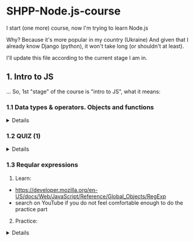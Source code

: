# SHPP-Node.js-course
I start (one more) course, now I'm trying to learn Node.js

Why? Because it's more popular in my country (Ukraine)
And given that I already know Django (python), it won't take long (or shouldn't at least).

I'll update this file according to the current stage I am in.

## 1. Intro to JS

... So, 1st "stage" of the course is "intro to JS", what it means:
### 1.1 Data types & operators. Objects and functions
<details>
  
  <summary>Details</summary>

  1. Learn basics:
  
  <details>
  <summary>Links</summary>
    
  1. https://learnxinyminutes.com/docs/javascript/
  
  2. https://learn.javascript.ru/
  
  3. https://blog.angular-university.io/javascript-for-java-developers/ 
  
  4. https://medium.com/capital-one-tech/look-inside-javascript-by-java-developer-f3a20998e47b 
  
  5. https://medium.com/@byrne.greg/transitioning-from-java-to-javascript-quick-guide-on-the-basics-you-need-to-immediately-know-ef95140a7d71
  
  </details>
  
  2. Time to practice:
  Create a "Product" constructor function to create objects. 
  <details>
  <summary>Details</summary>
  Create following properties and methods:
    
  - property ID (str)
  
  - property name (str)
  
  - proterty description (str)
  
  - property price (double)
  
  - property brand (str)
  
  - property sizes (array of ['XS', 'S', 'M', 'L', 'XL', 'XXL'])
  - property activeSize
  - property quantity
  - property date
  - property reviews = array of {id, author, date, comment, rating = array of {key(str), value(int)}}
  - property images
  - method getProperty()
  - method setProperty()
  
  Create functions:
  - search (searches product in products array by name/description)
  - sort (sorts products according by second parameter) (it should support sorting by id/name/price)
</details>
  </details>

### 1.2 QUIZ (1)
<details>
  
  
  <summary>Details</summary>
  
  
  The meaning of this part is to "confirm" the knowledge. I won't publish all the questions I had to answer, only several of them, so you can "guess" what kind of questions there were:
  
  - what is "var"?
  
  - what the difference between "const" and "let" ?
  
  - what is "__proto__" ? 
  
  - what of "string, char, boolean, float, double, number, object, array, function, int" JS has?
  
</details>

### 1.3 Reqular expressions
1. Learn:
- https://developer.mozilla.org/en-US/docs/Web/JavaScript/Reference/Global_Objects/RegExp
- search on YouTube if you do not feel comfortable enough to do the practice part

2. Practice:

<details>
  
  
  <summary>Details</summary>
  
  
Create "Validator" object, with 3 methods:

1. validateEmail() ... format `first@second.end`:
  
  <details>
    
    
  <summary>Details</summary>

    
- first part: can contain a letter/numbers/"-"/".", can't start with "-" or ".", size 2-20 symbols

- second part: can contain ".!$%&’*+/=?^_-", size 1-15 sumbols

- end part: 1-5 letters

Examples:
  
`fi@secondpart.end` = valid
  
`first-part@.se=cond%p.art.end` = valid
  
`first.part@se=cond%part.r` = valid
  

`f@secondart.end,` = invalid
  
`first-part@.se=cond@part.end` = invalid
  
`-firstpart@.se=cond%.enddeded` = invalid
  
`firs_tpart@.se.en` = invalid
  
`firstpart@.se.enddeded` = invalid
  
  </details>
  
 2. validatePhone() ... format `+38 (099) 567 8901`:
  
  <details>
    
    
  <summary>Details</summary>
    
    
  - "+380" is optional part
  - "(099)" == "099" (parentheses are optional)
  - "-" and " " allower everywhere
  - max size == 25 symbols with spaces and other symbols (may be checked outside RegExp check)
  
  Examples:
  
`+38 (099) 567 8901` = valid
  
`+38 099 5 6 7 8 9  01` = valid
  
`(09-9) 567-890-1` = valid
  
`--  (099) 567 890-1 ` = valid
  

`+38 (099) 567 8901 0` = invalid
  
`+38 099 a0000000` = invalid
  
`+38 (0989) 567 8901` = invalid
  
`+48 (0989) 567 8901` = invalid
  
  </details>
  
  3. validatePassword() ... :
  
  <details>
    
    
  <summary>Details</summary>
  
    
  - size >= 8 symbols
  
  - symbol = letter/number/"_"
  
  - must contain et least 1 uppercase letter, 1 lowercase letter, 1 number
  
  Examples:
  
  `C00l_Pass` = valid
  
  `SupperPas1` = valid
  
  `Cool_pass` = invalid
  
  `C00l` = invalid
</details>
